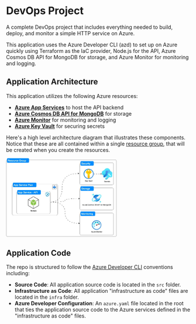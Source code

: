 # DevOps Project

A complete DevOps project that includes everything needed to build, deploy, and monitor a simple HTTP service on Azure.

This application uses the Azure Developer CLI (azd) to set up on Azure quickly using Terraform as the IaC provider, Node.js for the API, Azure Cosmos DB API for MongoDB for storage, and Azure Monitor for monitoring and logging.

## Application Architecture

This application utilizes the following Azure resources:

- [**Azure App Services**](https://docs.microsoft.com/azure/app-service/) to host the API backend
- [**Azure Cosmos DB API for MongoDB**](https://docs.microsoft.com/azure/cosmos-db/mongodb/mongodb-introduction) for storage
- [**Azure Monitor**](https://docs.microsoft.com/azure/azure-monitor/) for monitoring and logging
- [**Azure Key Vault**](https://docs.microsoft.com/azure/key-vault/) for securing secrets

Here's a high level architecture diagram that illustrates these components. Notice that these are all contained within a single [resource group](https://docs.microsoft.com/azure/azure-resource-manager/management/manage-resource-groups-portal), that will be created when you create the resources.

<img src="assets/devops-project-architecture.jpg" width="60%" alt="Application architecture diagram"/>

## Application Code

The repo is structured to follow the [Azure Developer CLI](https://aka.ms/azure-dev/overview) conventions including:

- **Source Code**: All application source code is located in the `src` folder.
- **Infrastructure as Code**: All application "infrastructure as code" files are located in the `infra` folder.
- **Azure Developer Configuration**: An `azure.yaml` file located in the root that ties the application source code to the Azure services defined in the "infrastructure as code" files.